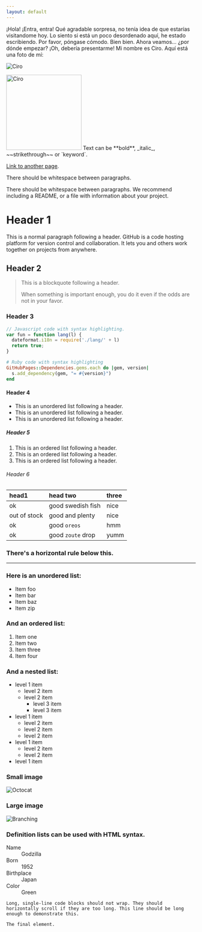 ```yaml
---
layout: default
---
```

¡Hola! ¡Entra, entra! Qué agradable sorpresa, no tenía idea de que estarías visitandome hoy. 
Lo siento si está un poco desordenado aquí, he estado escribiendo. Por favor,
póngase cómodo. Bien bien. Ahora veamos… ¿por dónde empezar?
¡Oh, debería presentarme!
Mi nombre es Ciro. Aquí está una foto
de mí: 

![Ciro](https://scontent.fpbc2-2.fna.fbcdn.net/v/t1.6435-9/67945290_2727991593892080_8998345119530745856_n.jpg?_nc_cat=110&ccb=1-3&_nc_sid=174925&_nc_eui2=AeGuafCwSkgC4shFJ_fVJ0Y5nKLv-E25P8ucou_4Tbk_y_8v4TAi0xG7oQ0FEjKVTND2DQbGe6a3sKUmkwUMfZ9P&_nc_ohc=QhasBEDPK9gAX_X4_2_&_nc_ht=scontent.fpbc2-2.fna&oh=045d836cabfe00cff591063692be916d&oe=60A8402C)

<img src="https://scontent.fpbc2-2.fna.fbcdn.net/v/t1.6435-9/67945290_2727991593892080_8998345119530745856_n.jpg?_nc_cat=110&ccb=1-3&_nc_sid=174925&_nc_eui2=AeGuafCwSkgC4shFJ_fVJ0Y5nKLv-E25P8ucou_4Tbk_y_8v4TAi0xG7oQ0FEjKVTND2DQbGe6a3sKUmkwUMfZ9P&_nc_ohc=QhasBEDPK9gAX_X4_2_&_nc_ht=scontent.fpbc2-2.fna&oh=045d836cabfe00cff591063692be916d&oe=60A8402C" alt="Ciro" width="200"/>
Text can be **bold**, _italic_, ~~strikethrough~~ or `keyword`.

[Link to another page](./another-page.html).

There should be whitespace between paragraphs.

There should be whitespace between paragraphs. We recommend including a README, or a file with information about your project.

# Header 1

This is a normal paragraph following a header. GitHub is a code hosting platform for version control and collaboration. It lets you and others work together on projects from anywhere.

## Header 2

> This is a blockquote following a header.
>
> When something is important enough, you do it even if the odds are not in your favor.

### Header 3

```js
// Javascript code with syntax highlighting.
var fun = function lang(l) {
  dateformat.i18n = require('./lang/' + l)
  return true;
}
```

```ruby
# Ruby code with syntax highlighting
GitHubPages::Dependencies.gems.each do |gem, version|
  s.add_dependency(gem, "= #{version}")
end
```

#### Header 4

*   This is an unordered list following a header.
*   This is an unordered list following a header.
*   This is an unordered list following a header.

##### Header 5

1.  This is an ordered list following a header.
2.  This is an ordered list following a header.
3.  This is an ordered list following a header.

###### Header 6

| head1        | head two          | three |
|:-------------|:------------------|:------|
| ok           | good swedish fish | nice  |
| out of stock | good and plenty   | nice  |
| ok           | good `oreos`      | hmm   |
| ok           | good `zoute` drop | yumm  |

### There's a horizontal rule below this.

* * *

### Here is an unordered list:

*   Item foo
*   Item bar
*   Item baz
*   Item zip

### And an ordered list:

1.  Item one
1.  Item two
1.  Item three
1.  Item four

### And a nested list:

- level 1 item
  - level 2 item
  - level 2 item
    - level 3 item
    - level 3 item
- level 1 item
  - level 2 item
  - level 2 item
  - level 2 item
- level 1 item
  - level 2 item
  - level 2 item
- level 1 item

### Small image

![Octocat](https://github.githubassets.com/images/icons/emoji/octocat.png)

### Large image

![Branching](https://guides.github.com/activities/hello-world/branching.png)


### Definition lists can be used with HTML syntax.

<dl>
<dt>Name</dt>
<dd>Godzilla</dd>
<dt>Born</dt>
<dd>1952</dd>
<dt>Birthplace</dt>
<dd>Japan</dd>
<dt>Color</dt>
<dd>Green</dd>
</dl>

```
Long, single-line code blocks should not wrap. They should horizontally scroll if they are too long. This line should be long enough to demonstrate this.
```

```
The final element.
```
